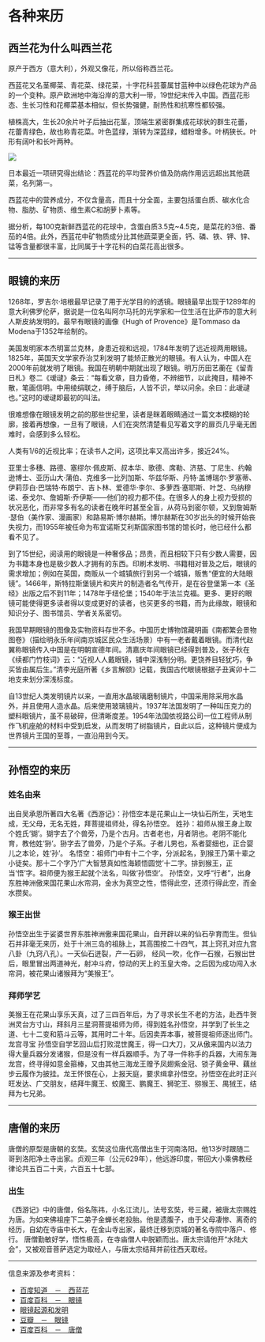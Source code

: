 # 各种来历

## 西兰花为什么叫西兰花
原产于西方（意大利），外观又像花，所以俗称西兰花。

西蓝花又名茎椰菜、青花菜、绿花菜，十字花科芸薹属甘蓝种中以绿色花球为产品的一个变种。原产欧洲地中海沿岸的意大利一带，19世纪末传入中国。西蓝花形态、生长习性和花椰菜基本相似，但长势强健，耐热性和抗寒性都较强。

植株高大，生长20余片叶子后抽出花茎，顶端生紧密群集成花球状的群生花蕾，花蕾青绿色，故也称青花菜。叶色蓝绿，渐转为深蓝绿，蜡粉增多。叶柄狭长。叶形有阔叶和长叶两种。

![](https://iknow-pic.cdn.bcebos.com/b2de9c82d158ccbf6b6114db17d8bc3eb0354175?x-bce-process=image/resize,m_lfit,w_600,h_800,limit_1/quality,q_85)

日本最近一项研究得出结论：西蓝花的平均营养价值及防病作用远远超出其他蔬菜，名列第一。

西蓝花中的营养成分，不仅含量高，而且十分全面，主要包括蛋白质、碳水化合物、脂肪、矿物质、维生素C和胡萝卜素等。

据分析，每100克新鲜西蓝花的花球中，含蛋白质3.5克~4.5克，是菜花的3倍、番茄的4倍。此外，西蓝花中矿物质成分比其他蔬菜更全面，钙、磷、铁、钾、锌、锰等含量都很丰富，比同属于十字花科的白菜花高出很多。
***

## 眼镜的来历
1268年，罗吉尔·培根最早记录了用于光学目的的透镜。眼镜最早出现于1289年的意大利佛罗伦萨，据说是一位名叫阿尔马托的光学家和一位生活在比萨市的意大利人斯皮纳发明的。最早有眼镜的画像《Hugh of Provence》是Tommaso da Modena于1352年绘制的。

美国发明家本杰明富兰克林，身患近视和远视，1784年发明了远近视两用眼镜。1825年，英国天文学家乔治艾利发明了能矫正散光的眼镜。有人认为，中国人在2000年前就发明了眼镜。我国在明朝中期就出现了眼镜。明万历田艺蘅在《留青日札》卷二《叆叇》条云：“每看文章，目力昏倦，不辨细节，以此掩目，精神不散，笔画信明。中用绫绢联之，缚于脑后，人皆不识，举以问余。余曰：此叆叇也。”这时的叆叇即最初的叫法。

很难想像在眼镜发明之前的那些世纪里，读者是眯着眼睛通过一篇文本模糊的轮廓，接着再想像，一旦有了眼镜，人们在突然清楚看见写着文字的扉页几乎毫无困难时，会感到多么轻松。

人类有1/6的近视比率；在读书人之间，这项比率又高出许多，接近24%。

亚里士多穗、路德、塞缪尔·佩皮斯、叔本华、歌德、席勒、济慈、丁尼生、约翰逊博士、亚历山大·蒲伯、克维多一比列加斯、华兹华斯、丹特·盖博瑞尔·罗塞蒂、伊莉莎白·巴瑞特·布朗宁、吉卜林、爱德华·李尔、多萝西·塞耶斯、叶芝、乌纳穆诺、泰戈尔、詹姆斯·乔伊斯——他们的视力都不佳。在很多人的身上视力受损的状况恶化，而非常多有名的读者在晚年时甚至全盲，从荷马到密尔顿，又到詹姆斯·瑟伯（美作家、漫画家）和路易斯·博尔赫斯。博尔赫斯在30岁出头的时候开始丧失视力，而1955年被任命为布宜诺斯艾利斯国家图书馆的馆长时，他已经什么都看不见了。

到了15世纪，阅读用的眼镜是一种奢侈品；昂贵，而且相较下只有少数人需要，因为书籍本身也是极少数人才拥有的东西。印刷术发明、书籍相对普及之后，眼镜的需求增加；例如在英国，商贩从一个城镇旅行到另一个城镇，贩售“便宜的大陆眼镜”。1466年，斯特拉斯堡镜片和夹片的制造者名气传开，是在谷登堡第一本《圣经》出版之后不到11年；1478年于纽伦堡；1540年于法兰克福。更多、更好的眼镜可能使得更多读者得以变成更好的读者，也买更多的书籍，而为此缘故，眼镜和知识分子、图书馆员、学者关系密切。

我国早期眼镜的图像及实物资料存世不多。中国历史博物馆藏明画《南都繁会景物图卷》（描绘明永乐年间南京城区民众生活场景）中有一老者戴着眼镜。而清代赵翼称眼镜传入中国是在明朝宣德年间。清嘉庆年间眼镜已经得到普及，张子秋在《续都门竹枝词》云：“近视人人戴眼镜，铺中深浅制分明。更饶养目轻犹巧，争买皆由属后生。”清李光庭所著《乡言解颐》记载，我国古代眼镜根据子丑寅卯十二地支来划分深浅标度。 

自13世纪人类发明镜片以来，一直用水晶玻璃磨制镜片，中国采用除采用水晶外，并且使用人造水晶。后来使用玻璃镜片。1937年法国发明了一种叫压克力的塑料眼镜片，虽不易破碎，但清晰度差。1954年法国依视路公司一位工程师从制作飞机座舱的材料中受到启发，从而发明了树脂镜片，自此以后，这种镜片便成为世界镜片王国的至尊，一直沿用到今天。
***

## 孙悟空的来历
### 姓名由来
出自吴承恩所著四大名著《西游记》：孙悟空本是花果山上一块仙石所生，天地生成，无父母，无名无姓，拜菩提祖师处，得名孙悟空。
姓孙：祖师从猴王身上取个姓氏‘猢’。猢字去了个兽旁，乃是个古月。古者老也，月者阴也。老阴不能化育，教他姓‘狲’。狲字去了兽旁，乃是个子系。子者儿男也，系者婴细也，正合婴儿之本论，姓‘孙’。
名悟空：祖师门中有十二个字，分派起名，到猴王乃第十辈之小徒矣。那十二个字乃‘广大智慧真如性海颖悟圆觉’十二字。排到猴王，正当‘悟’字。祖师便为猴王起就个法名，叫做‘孙悟空’。 
孙悟空，又呼“行者”，出身东胜神洲傲来国花果山水帘洞，金水为真空之性，悟得此空，还须行得此空，而金水攒矣。
### 猴王出世
孙悟空出生于娑婆世界东胜神洲傲来国花果山，自开辟以来的仙石孕育而生。但仙石并非毫无来历，处于十洲三岛的祖脉上，其高围按二十四气，其上窍孔对应九宫八卦（九窍八孔）。一天仙石迸裂，产一石卵， 经风一吹，化作一石猴，石猴出世后，眼里冒出两道神光，射冲斗府，惊动的天上的玉皇大帝。之后因为成功闯入水帘洞，被花果山诸猴拜为“美猴王”。
### 拜师学艺
美猴王在花果山享乐天真，过了三四百年后，为了寻求长生不老的方法，赴西牛贺洲灵台方寸山，拜斜月三星洞菩提祖师为师，得到姓名孙悟空，并学到了长生之道、七十二变和筋斗云等，其用时二十年。后因卖弄本事，被菩提祖师逐出师门。
龙宫寻宝
孙悟空自学艺回山后打败混世魔王，得一口大刀，又从傲来国内以法力得大量兵器分发诸猴，但是没有一样兵器顺手。为了寻一件称手的兵器，大闹东海龙宫，终寻得如意金箍棒，又由其他三海龙王赠予凤翅紫金冠、锁子黄金甲、藕丝步云履作为披挂。龙王怀恨在心，上报天庭，要求缉拿孙悟空。孙悟空在此时正兴旺发达、广交朋友，结拜牛魔王、蛟魔王、鹏魔王、狮驼王、猕猴王、禺狨王，结拜为七兄弟。
***

## 唐僧的来历
唐僧的原型是唐朝的玄奘。玄奘这位唐代高僧出生于河南洛阳。他13岁时跟随二哥到洛阳净土寺出家。贞观三年（公元629年），他远游印度，带回大小乘佛教经律论共五百二十夹，六百五十七部。

### 出生
《西游记》中的唐僧，俗名陈祎，小名江流儿，法号玄奘，号三藏，被唐太宗赐姓为唐。为如来佛祖座下二弟子金蝉长老投胎。他是遗腹子，由于父母凄惨、离奇的经历，自幼在寺庙中长大，在金山寺出家，最终迁移到京城的著名寺院中落户、修行。
唐僧勤敏好学，悟性极高，在寺庙僧人中脱颖而出。唐太宗请他开“水陆大会”，又被观音菩萨选定为取经人，与唐太宗结拜并前往西天取经。
***

<kbd>信息来源及参考资料：</kbd>
+ [百度知道　－　西蓝花](https://zhidao.baidu.com/question/483738178.html)
+ [百度百科　－　眼镜](https://baike.baidu.com/item/眼镜/169796?fr=aladdin)
+ [眼镜起源和发明](https://www.sohu.com/a/197599600_99963151)
+ [豆瓣　－　眼镜](https://www.douban.com/group/topic/15921936/)
+ [百度百科　－　唐僧](https://baike.baidu.com/item/唐僧/338052)